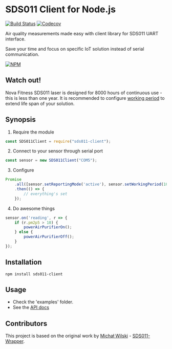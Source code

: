 SDS011 Client for Node.js
=========
[![Build Status](https://travis-ci.org/ivkos/sds011-client.svg?branch=master)](https://travis-ci.org/ivkos/sds011-client)  [![Codecov](https://img.shields.io/codecov/c/github/ivkos/sds011-client.svg)](https://codecov.io/gh/ivkos/sds011-client)


Air quality measurements made easy with client library for SDS011 UART interface.

Save your time and focus on specific IoT solution instead of serial communication.

[![NPM](https://nodei.co/npm/sds011-client.png)](https://npmjs.org/package/sds011-client)

## Watch out!

Nova Fitness SDS011 laser is designed for 8000 hours of continuous use - this is less than one year. It is recommended to configure [working period](https://github.com/ivkos/sds011-client/wiki/API#SDS011Client+setWorkingPeriod) to extend life span of your solution.

## Synopsis

1. Require the module
```js
const SDS011Client = require("sds011-client");
```
2. Connect to your sensor through serial port
```js
const sensor = new SDS011Client("COM5");
```
3. Configure
```js
Promise
    .all([sensor.setReportingMode('active'), sensor.setWorkingPeriod(10)])
    .then(() => {
        // everything's set
    });
```
4. Do awesome things
```js
sensor.on('reading', r => {
    if (r.pm2p5 > 10) {
        powerAirPurifierOn();
    } else {
        powerAirPurifierOff();
    }
});
```

## Installation

  `npm install sds011-client`

## Usage

- Check the 'examples' folder.
- See the [API docs](https://github.com/ivkos/sds011-client/wiki/API)

## Contributors

This project is based on the original work by [Michał Wilski](https://github.com/triforcely) - [SDS011-Wrapper](https://github.com/triforcely/sds011-wrapper).